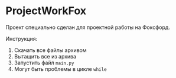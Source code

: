 # ProjectWorkFox
Проект специально сделан для проектной работы на Фоксфорд.

Инструкция:

1. Скачать все файлы архивом
2. Вытащить все из архива
3. Запустить файл `main.py`
4. Могут быть проблемы в цикле `while`
